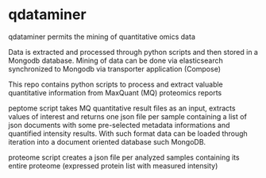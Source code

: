 # qdataminer

qdataminer permits the mining of quantitative omics data

Data is extracted and processed through python scripts and then stored in a Mongodb database. Mining of data can be done via elasticsearch synchronized to Mongodb via transporter application (Compose) 

This repo contains python scripts to process and extract valuable quantitative information from MaxQuant (MQ) proteomics reports

peptome script takes MQ quantitative result files as an input, extracts values of interest and returns one json file per sample containing a list of json documents with some pre-selected metadata informations and quantified intensity results. With such format data can be loaded through iteration into a document oriented database such MongoDB.

proteome script creates a json file per analyzed samples containing its entire proteome (expressed protein list with measured intensity)
